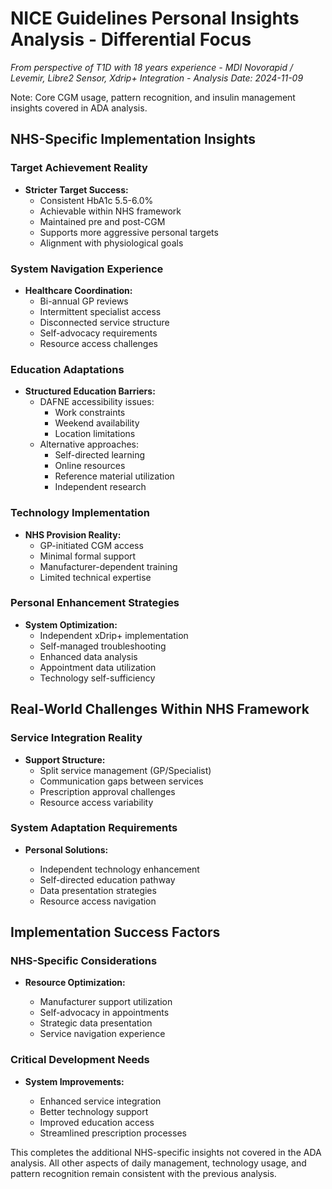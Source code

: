 # NICE Guidelines Personal Insights Analysis - Differential Focus
*From perspective of T1D with 18 years experience - MDI Novorapid / Levemir, Libre2 Sensor, Xdrip+ Integration -* *Analysis Date: 2024-11-09*

Note: Core CGM usage, pattern recognition, and insulin management insights covered in ADA analysis.

## NHS-Specific Implementation Insights

### Target Achievement Reality
- **Stricter Target Success:**
  - Consistent HbA1c 5.5-6.0%
  - Achievable within NHS framework
  - Maintained pre and post-CGM
  - Supports more aggressive personal targets
  - Alignment with physiological goals

### System Navigation Experience
- **Healthcare Coordination:**
  - Bi-annual GP reviews
  - Intermittent specialist access
  - Disconnected service structure
  - Self-advocacy requirements
  - Resource access challenges

### Education Adaptations
- **Structured Education Barriers:**
  - DAFNE accessibility issues:
    - Work constraints
    - Weekend availability
    - Location limitations
  - Alternative approaches:
    - Self-directed learning
    - Online resources
    - Reference material utilization
    - Independent research

### Technology Implementation
- **NHS Provision Reality:**
  - GP-initiated CGM access
  - Minimal formal support
  - Manufacturer-dependent training
  - Limited technical expertise

### Personal Enhancement Strategies
- **System Optimization:**
  - Independent xDrip+ implementation
  - Self-managed troubleshooting
  - Enhanced data analysis
  - Appointment data utilization
  - Technology self-sufficiency

## Real-World Challenges Within NHS Framework
### Service Integration Reality

- **Support Structure:**
  - Split service management (GP/Specialist)
  - Communication gaps between services
  - Prescription approval challenges
  - Resource access variability



### System Adaptation Requirements

- **Personal Solutions:**

  - Independent technology enhancement
  - Self-directed education pathway
  - Data presentation strategies
  - Resource access navigation



## Implementation Success Factors
### NHS-Specific Considerations

- **Resource Optimization:**

  - Manufacturer support utilization
  - Self-advocacy in appointments
  - Strategic data presentation
  - Service navigation experience



### Critical Development Needs

- **System Improvements:**

  - Enhanced service integration
  - Better technology support
  - Improved education access
  - Streamlined prescription processes



This completes the additional NHS-specific insights not covered in the ADA analysis. All other aspects of daily management, technology usage, and pattern recognition remain consistent with the previous analysis.
